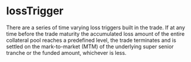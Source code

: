 # lossTrigger
There are a series of time varying loss triggers built in the trade. If at any time before the trade maturity the accumulated loss amount of the entire collateral pool reaches a predefined level, the trade terminates and is settled on the mark-to-market (MTM) of the underlying super senior tranche or the funded amount, whichever is less.
